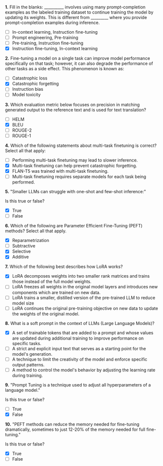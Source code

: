 **1.** Fill in the blanks: __________ involves using many prompt-completion examples as the labeled training dataset to continue training the model by updating its weights.  This is different from _________ where you provide prompt-completion examples during inference.
- [ ] In-context learning, Instruction fine-tuning 
- [ ] Prompt engineering, Pre-training
- [ ] Pre-training, Instruction fine-tuning
- [x] Instruction fine-tuning, In-context learning

**2.** Fine-tuning a model on a single task can improve model performance specifically on that task; however, it can also degrade the performance of other tasks as a side effect. This phenomenon is known as:
- [ ] Catastrophic loss
- [x] Catastrophic forgetting
- [ ] Instruction bias
- [ ] Model toxicity

**3.** Which evaluation metric below focuses on precision in matching generated output to the reference text and is used for text translation?
- [ ] HELM
- [x] BLEU
- [ ] ROUGE-2
- [ ] ROUGE-1

**4.** Which of the following statements about multi-task finetuning is correct? Select all that apply:
- [ ] Performing multi-task finetuning may lead to slower inference.
- [x] Multi-task finetuning can help prevent catastrophic forgetting.
- [x] FLAN-T5 was trained with multi-task finetuning.
- [ ] Multi-task finetuning requires separate models for each task being performed.

**5.** "Smaller LLMs can struggle with one-shot and few-shot inference:"

Is this true or false?
- [x] True
- [ ] False

**6.** Which of the following are Parameter Efficient Fine-Tuning (PEFT) methods? Select all that apply.
- [x] Reparametrization
- [ ] Subtractive
- [x] Selective
- [x] Additive

**7.** Which of the following best describes how LoRA works?
- [x] LoRA decomposes weights into two smaller rank matrices and trains those instead of the full model weights.
- [ ] LoRA freezes all weights in the original model layers and introduces new components which are trained on new data.
- [ ] LoRA trains  a smaller, distilled version of the pre-trained LLM to reduce model size
- [ ] LoRA continues the original pre-training objective on new data to update the weights of the original model.

**8.** What is a soft prompt in the context of LLMs (Large Language Models)?
- [x] A set of trainable tokens that are added to a prompt and whose values are updated during additional training to improve performance on specific tasks.
- [ ] A strict and explicit input text that serves as a starting point for the model's generation.
- [ ] A technique to limit the creativity of the model and enforce specific output patterns.
- [ ] A method to control the model's behavior by adjusting the learning rate during training.

**9.** "Prompt Tuning is a technique used to adjust all hyperparameters of a language model."

Is this true or false?
- [ ] True
- [x] False

**10.** "PEFT methods can reduce the memory needed for fine-tuning dramatically, sometimes to just 12-20% of the memory needed for full fine-tuning."

Is this true or false?
- [x] True
- [ ] False
